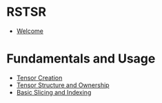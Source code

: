 # RSTSR

- [Welcome](welcome.md)

# Fundamentals and Usage

- [Tensor Creation](fundamentals/01-tensor_creation.md)
- [Tensor Structure and Ownership](fundamentals/02-structure_and_ownership.md)
- [Basic Slicing and Indexing](fundamentals/03-indexing.md)

